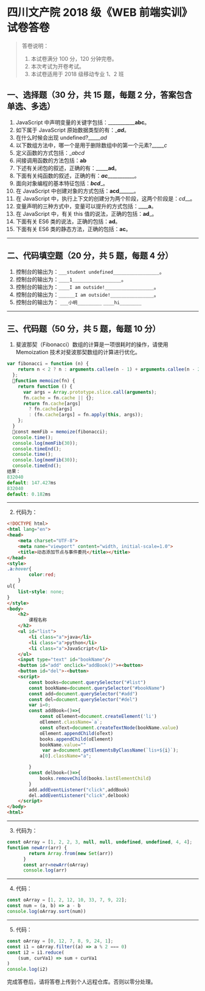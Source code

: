 # 四川文产院 2018 级《WEB 前端实训》试卷答卷

> 答卷说明：
> 1. 本试卷满分 100 分，120 分钟完卷。
> 2. 本次考试为开卷考试。
> 3. 本试卷适用于 2018 级移动专业 1、2 班

## 一、选择题（30 分，共 15 题，每题 2 分，答案包含单选、多选）

1. JavaScript 中声明变量的关键字包括：_____________abc__。
2. 如下属于 JavaScript 原始数据类型的有：______ad_____。
3. 在什么时候会出现 undefined?______ad_
4. 以下数组方法中，哪一个是用于删除数组中的第一个元素?______c_
5. 定义函数的方式包括：__abcd_
6. 间接调用函数的方法包括：______ab______
7. 下述有关闭包的叙述，正确的有：_________ad____。
8. 下面有关纯函数的叙述，正确的有：___ac______________。
9. 面向对象编程的基本特征包括：_______bcd________。
10. 在 JavaScript 中创建对象的方式包括：______acd____________。
11. 在 JavaScript 中，执行上下文的创建分为两个阶段，这两个阶段是：_cd___。
12. 变量声明的三种方式中，变量可以提升的方式包括：______a__。
13. 在 JavaScript 中，有关 this 值的说法，正确的包括：______ad_______。
14. 下面有关 ES6 类的说法，正确的包括：______ad______。
15. 下面有关 ES6 类的静态方法，正确的包括：______ac______。

------

## 二、代码填空题（20 分，共 5 题，每题 4 分）

1. 控制台的输出为：`___student undefined_________________`。
2. 控制台的输出为：`____1__________________`。
3. 控制台的输出为：`____I am outside!__________________`。
4. 控制台的输出为：`______I am outside!________________`。
5. 控制台的输出为：
    `___小明_________`
    `____hi________`
-------

## 三、代码题（50 分，共 5 题，每题 10 分）

1. 斐波那契（Fibonacci）数组的计算是一项很耗时的操作，请使用 Memoization 技术对斐波那契数组的计算进行优化。

```js
var fibonacci = function (n) {
    return n < 2 ? n : arguments.callee(n - 1) + arguments.callee(n - 2);
  };
  function memoize(fn) {
    return function () {
      var args = Array.prototype.slice.call(arguments);
      fn.cache = fn.cache || {};
      return fn.cache[args]
        ? fn.cache[args]
        : (fn.cache[args] = fn.apply(this, args));
    };
  }
  const memFib = memoize(fibonacci);
  console.time();
  console.log(memFib(30));
  console.timeEnd();
  console.time();
  console.log(memFib(30));
  console.timeEnd();
结果：
832040
default: 147.427ms
832040
default: 0.182ms
```

-------

2. 代码为：

```html
<!DOCTYPE html>
<html lang="en">
<head>
    <meta charset="UTF-8">
    <meta name="viewport" content="width, initial-scale=1.0">
    <title>动态添加节点与事件委托</title></title>
</head>
<style>
.a:hover{
        color:red;
    }
ul{
    list-style: none;
}
</style>
<body>
    <h2>
        课程名称
    </h2>
    <ul id="list">
        <li class="a">java</li>
        <li class="a">python</li>
        <li class="a">JavaScript</li>
    </ul>
    <input type="text" id="bookName"/>
    <button id="add" onclick="addBook()">+<button>
    <button id="del">-<button>
    <script>
        const books=document.querySelector("#list")
        const bookName=document.querySelector("#bookName")
        const add=document.querySelector("#add")
        const del=document.querySelector("#del")
        var i=0;
        const addBook=()=>{
            const oElement=document.createElement('li')
            oElement.className=`a`;
            const oText=document.createTextNode(bookName.value)
            oElement.appendChild(oText)
            books.appendChild(oElement)
            bookName.value=""
             var a=document.getElementsByClassName(`lis+${i}`);
            a[0].className="a";

        }
        const delbook=()=>{
            books.removeChild(books.lastElementChild)
        }
        add.addEventListener("click",addBook)
        del.addEventListener("click",delbook)
    </script>
</body>
<html>
```

-------

3. 代码为：

```js
const oArray = [1, 2, 2, 3, null, null, undefined, undefined, 4, 4];
function newArr(arr) {
        return Array.from(new Set(arr))
      }
      const arr=newArr(oArray)
      console.log(arr)
```

-------

4. 代码：

```js
const oArray = [1, 2, 12, 10, 33, 7, 9, 22];
const num = (a, b) => a - b
console.log(oArray.sort(num))

```

-------

5. 代码：

```js
const oArray = [0, 12, 7, 8, 9, 24, 1];
const i1 = oArray.filter((a) => a % 2 === 0)
const i2 = i1.reduce(
    (sum, curVa1) => sum + curVa1
)
console.log(i2)

```





完成答卷后，请将答卷上传到个人远程仓库。否则以零分处理。

​        